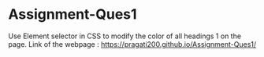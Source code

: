 # Assignment-Ques1
Use Element selector in CSS to modify the color of all headings 1 on the page.
Link of the webpage :  https://pragati200.github.io/Assignment-Ques1/
